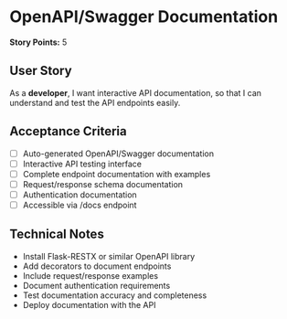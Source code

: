 # OpenAPI/Swagger Documentation

**Story Points:** 5

## User Story
As a **developer**, I want interactive API documentation, so that I can understand and test the API endpoints easily.

## Acceptance Criteria
- [ ] Auto-generated OpenAPI/Swagger documentation
- [ ] Interactive API testing interface
- [ ] Complete endpoint documentation with examples
- [ ] Request/response schema documentation
- [ ] Authentication documentation
- [ ] Accessible via /docs endpoint

## Technical Notes
- Install Flask-RESTX or similar OpenAPI library
- Add decorators to document endpoints
- Include request/response examples
- Document authentication requirements
- Test documentation accuracy and completeness
- Deploy documentation with the API 